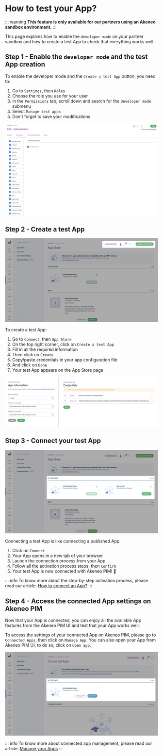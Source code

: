 # How to test your App?

::: warning
**This feature is only available for our partners using an Akeneo sandbox environment.**
:::

This page explains how to enable the `developer mode` on your partner sandbox and how to create a test App to check that everything works well. 

## Step 1 - Enable the `developer mode` and the test App creation

To enable the developer mode and the `Create a test App` button, you need to:
1. Go to `Settings`, then `Roles`
2. Choose the role you use for your user
3. In the `Permissions` tab, scroll down and search for the `Developer mode` submenu
4. Select `Manage test apps`
5. Don't forget to save your modifications

![Role permissions - developer mode](../img/apps/role-developer-mode.png)

## Step 2 - Create a test App 

![Create a test app button](../img/apps/create-a-test-app-button.png)

To create a test App: 
1. Go to `Connect`, then `App Store`
2. On the top right corner, click on `Create a test App` 
3. Fill in all the required information
4. Then click on `Create`
5. Copy/paste credentials in your app configuration file
6. And click on `Done`
7. Your test App appears on the App Store page

![Test app creation](../img/apps/test-app-creation.png)


## Step 3 - Connect your test App 

![Test app on the App Store](../img/apps/marketplace-with-test-app.png)

Connecting a test App is like connecting a published App. 

1. Click on `Connect`
2. Your App opens in a new tab of your browser
3. Launch the connection process from your App
4. Follow all the activation process steps, then `Confirm`
5. Your test App is now connected with Akeneo PIM! 🔗

::: info
To know more about the step-by-step activation process, please read our article: [How to connect an App?](https://help.akeneo.com/pim/serenity/articles/how-to-connect-my-pim-with-apps.html#how-to-connect-an-app)
:::


## Step 4 - Access the connected App settings on Akeneo PIM

Now that your App is connected, you can enjoy all the available App features from the Akeneo PIM UI and test that your App works well. 

To access the settings of your connected App on Akeneo PIM, please go to `Connected Apps`, then click on `Manage App`. 
You can also open your App from Akeneo PIM UI, to do so, click on `Open app`. 

![Connected test app on Apps](../img/apps/connected-test-app.png)

::: info
To know more about connected app management, please read our article: [Manage your Apps](https://help.akeneo.com/pim/serenity/articles/manage-your-apps.html)
:::
